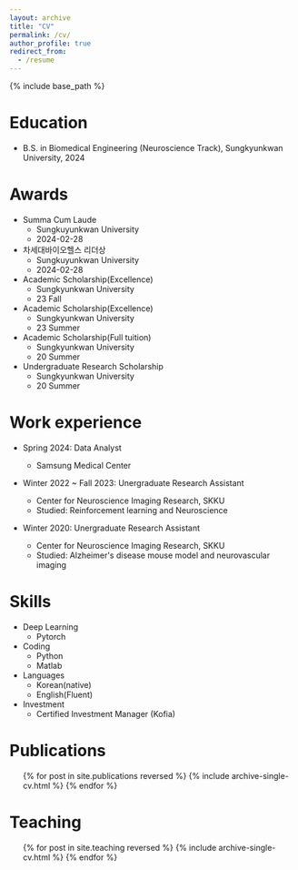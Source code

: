 ```yaml
---
layout: archive
title: "CV"
permalink: /cv/
author_profile: true
redirect_from:
  - /resume
---
```


{% include base_path %}

# Education

- B.S. in Biomedical Engineering (Neuroscience Track), Sungkyunkwan University, 2024

# Awards

- Summa Cum Laude
  - Sungkuyunkwan University
  - 2024-02-28
- 차세대바이오헬스 리더상
  - Sungkuyunkwan University
  - 2024-02-28
- Academic Scholarship(Excellence)
  - Sungkyunkwan University
  - 23 Fall
- Academic Scholarship(Excellence)
  - Sungkyunkwan University
  - 23 Summer
- Academic Scholarship(Full tuition)
  - Sungkyunkwan University
  - 20 Summer
- Undergraduate Research Scholarship
  - Sungkyunkwan University
  - 20 Summer

# Work experience

- Spring 2024: Data Analyst

  - Samsung Medical Center

- Winter 2022 ~ Fall 2023: Unergraduate Research Assistant
  - Center for Neuroscience Imaging Research, SKKU
  - Studied: Reinforcement learning and Neuroscience
- Winter 2020: Unergraduate Research Assistant
  - Center for Neuroscience Imaging Research, SKKU
  - Studied: Alzheimer's disease mouse model and neurovascular imaging

# Skills

- Deep Learning
  - Pytorch
- Coding
  - Python
  - Matlab
- Languages
  - Korean(native)
  - English(Fluent)
- Investment
  - Certified Investment Manager (Kofia)

# Publications

  <ul>{% for post in site.publications reversed %}
    {% include archive-single-cv.html %}
  {% endfor %}</ul>
  
<!-- Talks
======
  <ul>{% for post in site.talks reversed %}
    {% include archive-single-talk-cv.html  %}
  {% endfor %}</ul>
   -->

# Teaching

  <ul>{% for post in site.teaching reversed %}
    {% include archive-single-cv.html %}
  {% endfor %}</ul>
  
<!-- Service and leadership
======
* Currently signed in to 43 different slack teams -->

